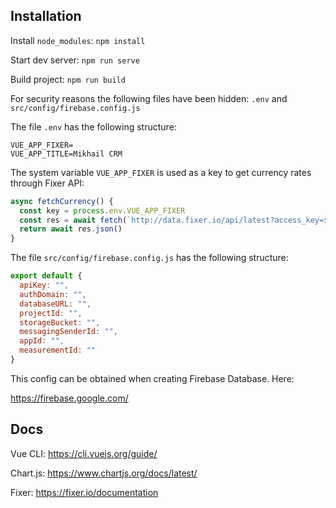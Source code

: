 ## Installation
Install `node_modules`: `npm install`

Start dev server: `npm run serve`

Build project: `npm run build`


For security reasons the following files have been hidden: `.env` and `src/config/firebase.config.js`

The file `.env` has the following structure:
```
VUE_APP_FIXER=
VUE_APP_TITLE=Mikhail CRM
```

The system variable `VUE_APP_FIXER` is used as a key to get currency rates through Fixer API:
```javascript
async fetchCurrency() {
  const key = process.env.VUE_APP_FIXER
  const res = await fetch(`http://data.fixer.io/api/latest?access_key=${key}&symbols=USD,EUR,RUB`)
  return await res.json()
}
```

The file `src/config/firebase.config.js` has the following structure:
```javascript
export default {
  apiKey: "",
  authDomain: "",
  databaseURL: "",
  projectId: "",
  storageBucket: "",
  messagingSenderId: "",
  appId: "",
  measurementId: ""
}
```

This config can be obtained when creating Firebase Database. Here:

https://firebase.google.com/


## Docs
Vue CLI: https://cli.vuejs.org/guide/

Chart.js: https://www.chartjs.org/docs/latest/

Fixer: https://fixer.io/documentation

